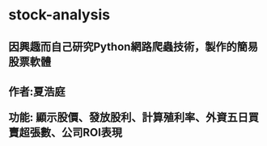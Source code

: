 # stock-analysis 
<h2>因興趣而自己研究Python網路爬蟲技術，製作的簡易股票軟體<h2>
<p>作者:夏浩庭</p>
<p>功能: 顯示股價、發放股利、計算殖利率、外資五日買賣超張數、公司ROI表現</p>
